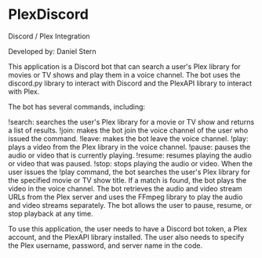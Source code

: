 # PlexDiscord
Discord / Plex Integration

Developed by: Daniel Stern

This application is a Discord bot that can search a user's Plex library for movies or TV shows and play them in a voice channel. The bot uses the discord.py library to interact with Discord and the PlexAPI library to interact with Plex.

The bot has several commands, including:

!search: searches the user's Plex library for a movie or TV show and returns a list of results.
!join: makes the bot join the voice channel of the user who issued the command.
!leave: makes the bot leave the voice channel.
!play: plays a video from the Plex library in the voice channel.
!pause: pauses the audio or video that is currently playing.
!resume: resumes playing the audio or video that was paused.
!stop: stops playing the audio or video.
When the user issues the !play command, the bot searches the user's Plex library for the specified movie or TV show title. If a match is found, the bot plays the video in the voice channel. The bot retrieves the audio and video stream URLs from the Plex server and uses the FFmpeg library to play the audio and video streams separately. The bot allows the user to pause, resume, or stop playback at any time.

To use this application, the user needs to have a Discord bot token, a Plex account, and the PlexAPI library installed. The user also needs to specify the Plex username, password, and server name in the code.

